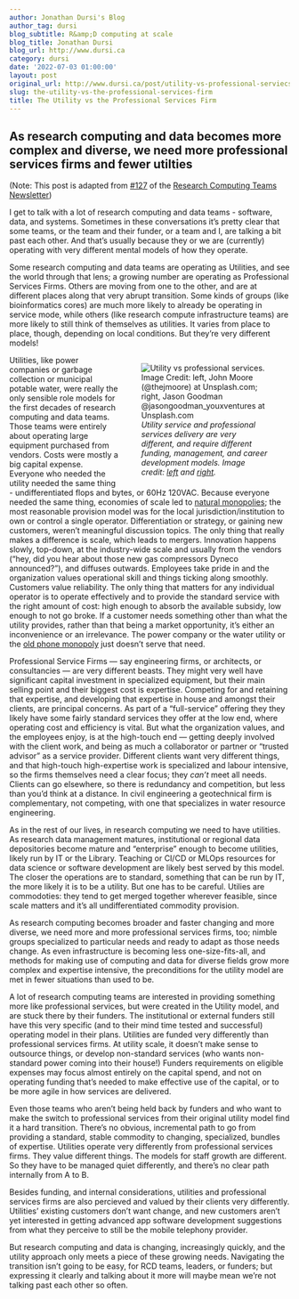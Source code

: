 ```yaml
---
author: Jonathan Dursi's Blog
author_tag: dursi
blog_subtitle: R&amp;D computing at scale
blog_title: Jonathan Dursi
blog_url: http://www.dursi.ca
category: dursi
date: '2022-07-03 01:00:00'
layout: post
original_url: http://www.dursi.ca/post/utility-vs-professional-serviecs.html
slug: the-utility-vs-the-professional-services-firm
title: The Utility vs the Professional Services Firm
---
```


<h2 id="as-research-computing-and-data-becomes-more-complex-and-diverse-we-need-more-professional-services-firms-and-fewer-utilties">As research computing and data becomes more complex and diverse, we need more professional services firms and fewer utilties</h2>

<p>(Note: This post is adapted from <a href="https://www.researchcomputingteams.org/newsletter_issues/0127">#127</a> of the <a href="https://www.researchcomputingteams.org">Research Computing Teams Newsletter</a>)</p>


<p>I get to talk with a lot of research computing and data teams - software, data, and systems.  Sometimes in these conversations it’s pretty clear that some teams, or the team and their funder, or a team and I, are talking a bit past each other.  And that’s usually because they or we are (currently) operating with very different mental models of how they operate.</p>


<p>Some research computing and data teams are operating as Utilities, and see the world through that lens; a growing number are operating as Professional Services Firms.  Others are moving from one to the other, and are at different places along that very abrupt transition.  Some kinds of groups (like bioinformatics cores) are much more likely to already be operating in service mode, while others (like research compute infrastructure teams) are more likely to still think of themselves as utilities.  It varies from place to place, though, depending on local conditions.  But they’re very different models!</p>


<figure style="width: 45%; float: right;">
  <img alt="Utility vs professional services.  Image Credit: left, John Moore (@thejmoore) at Unsplash.com; right, Jason Goodman @jasongoodman_youxventures at Unsplash.com" src="https://www.dursi.ca/assets/imgs/utility-vs-professional-svc.png" />
  <figcaption><i>Utility service and professional services delivery are very different, and require different funding, management, and career development models.  Image credit: <a href="https://unsplash.com/photos/0MKzwPmehRE">left</a> and <a href="https://unsplash.com/photos/X8H8vPcelPk">right</a>.</i></figcaption>
</figure>

<p>Utilities, like power companies or garbage collection or municipal potable water, were really the only sensible role models for the first decades of research computing and data teams.  Those teams were entirely about operating large equipment purchased from vendors.  Costs were mostly a big capital expense.  Everyone who needed the utility needed the same thing - undifferentiated flops and bytes, or 60Hz 120VAC.  Because everyone needed the same thing, economies of scale led to <a href="https://en.wikipedia.org/wiki/Natural_monopoly">natural monopolies</a>; the most reasonable provision model was for the local jurisdiction/institution to own or control a single operator.  Differentiation or strategy, or gaining new customers, weren’t meaningful discussion topics.  The only thing that really makes a difference is scale, which leads to mergers.  Innovation happens slowly, top-down, at the industry-wide scale and usually from the vendors (“hey, did you hear about those new gas compressors Dyneco announced?”), and diffuses outwards.  Employees take pride in and the organization values operational skill and things ticking along smoothly.  Customers value reliability.  The only thing that matters for any individual operator is to operate effectively and to provide the standard service with the right amount of cost: high enough to absorb the available subsidy, low enough to not go broke.  If a customer needs something other than what the utility provides, rather than that being a market opportunity, it’s either an inconvenience or an irrelevance.  The power company or the water utility or the <a href="https://vimeo.com/355556831">old phone monopoly</a> just doesn’t serve that need.</p>


<p>Professional Service Firms — say engineering firms, or architects, or consultancies — are very different beasts.  They might very well have significant capital investment in specialized equipment, but their main selling point and their biggest cost is expertise.  Competing for and retaining that expertise, and developing that expertise in house and amongst their clients, are principal concerns.  As part of a “full-service” offering they they likely have some fairly standard services they offer at the low end, where operating cost and efficiency is vital.  But what the organization values, and the employees enjoy, is at the high-touch end — getting deeply involved with the client work, and being as much a collaborator or partner or “trusted advisor” as a service provider.  Different clients want very different things, and that high-touch high-expertise work is specialized and labour intensive, so the firms themselves need a clear focus; they <em>can’t</em> meet all needs.  Clients can go elsewhere, so there is redundancy and competition, but less than you’d think at a distance.  In civil engineering a geotechnical firm is complementary, not competing, with one that specializes in water resource engineering.</p>


<p>As in the rest of our lives, in research computing we need to have utilities.  As research data management matures, institutional or regional data depositories become mature and “enterprise” enough to become utilities, likely run by IT or the Library.  Teaching or CI/CD or MLOps resources for data science or software development are likely best served by this model.  The closer the operations are to standard, something that can be run by IT, the more likely it is to be a utility.  But one has to be careful.  Utilies are commodoties: they tend to get merged together wherever feasible, since scale matters and it’s all undifferentiated commodity provision.</p>


<p>As research computing becomes broader and faster changing and more diverse, we need more and more professional services firms, too; nimble groups specialized to particular needs and ready to adapt as those needs change.  As even infrastructure is becoming less one-size-fits-all, and methods for making use of computing and data for diverse fields grow more complex and expertise intensive, the preconditions for the utility model are met in fewer situations than used to be.</p>


<p>A lot of research computing teams are interested in providing something more like professional services, but were created in the Utility model, and are stuck there by their funders.  The institutional or external funders still have this very specific (and to their mind time tested and successful) operating model in their plans.  Utilities are funded very differently than professional services firms.  At utility scale, it doesn’t make sense to outsource things, or develop non-standard services (who wants non-standard power coming into their house!)  Funders requirements on eligible expenses may focus almost entirely on the capital spend, and not on operating funding that’s needed to make effective use of the capital, or to be more agile in how services are delivered.</p>


<p>Even those teams who aren’t being held back by funders and who want to make the switch to professional services from their original utility model find it a hard transition. There’s no obvious, incremental path to go from providing a standard, stable commodity to changing, specialized, bundles of expertise.  Utilities operate very differently from professional services firms.  They value different things. The models for staff growth are different.  So they have to be managed quiet differently, and there’s no clear path internally from A to B.</p>


<p>Besides funding, and internal considerations, utilities and professional services firms are also percieved and valued by their clients very differently.  Utilities’ existing customers don’t want change, and new customers aren’t yet interested in getting advanced app software development suggestions from what they perceive to still be the mobile telephony provider.</p>


<p>But research computing and data is changing, increasingly quickly, and the utility approach only meets a piece of these growing needs.  Navigating the transition isn’t going to be easy, for RCD teams, leaders, or funders; but expressing it clearly and talking about it more will maybe mean we’re not talking past each other so often.</p>